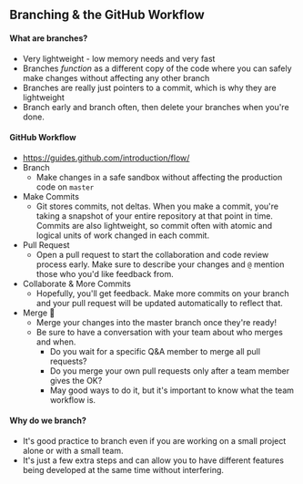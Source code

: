 ## Branching & the GitHub Workflow

#### What are branches?
- Very lightweight - low memory needs and very fast
- Branches _function_ as a different copy of the code where you can safely make changes without affecting any other branch
- Branches are really just pointers to a commit, which is why they are lightweight
- Branch early and branch often, then delete your branches when you're done.

#### GitHub Workflow
- https://guides.github.com/introduction/flow/
- Branch
  - Make changes in a safe sandbox without affecting the production code on `master`
- Make Commits 
  - Git stores commits, not deltas. When you make a commit, you're taking a snapshot of your entire repository at that point in time. Commits are also lightweight, so commit often with atomic and logical units of work changed in each commit.
- Pull Request
  - Open a pull request to start the collaboration and code review process early. Make sure to describe your changes and `@` mention those who you'd like feedback from.
- Collaborate & More Commits
  - Hopefully, you'll get feedback. Make more commits on your branch and your pull request will be updated automatically to reflect that.
- Merge :tada: 
  - Merge your changes into the master branch once they're ready! 
  - Be sure to have a conversation with your team about who merges and when. 
    - Do you wait for a specific Q&A member to merge all pull requests?
    - Do you merge your own pull requests only after a team member gives the OK?
    - May good ways to do it, but it's important to know what the team workflow is.

#### Why do we branch?
- It's good practice to branch even if you are working on a small project alone or with a small team.
- It's just a few extra steps and can allow you to have different features being developed at the same time without interfering. 
